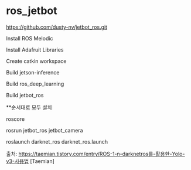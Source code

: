 # ros_jetbot

https://github.com/dusty-nv/jetbot_ros.git

Install ROS Melodic

Install Adafruit Libraries

Create catkin workspace

Build jetson-inference

Build ros_deep_learning

Build jetbot_ros

**순서대로 모두 설치


roscore

rosrun jetbot_ros jetbot_camera

roslaunch darknet_ros darknet_ros.launch

출처: https://taemian.tistory.com/entry/ROS-1-n-darknetros를-활용한-Yolo-v3-사용법 [Taemian]
